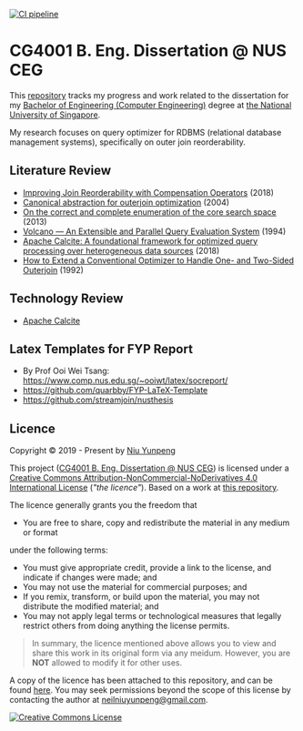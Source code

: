 [![CI pipeline](https://github.com/yunpengn/CG4001/workflows/CI%20pipeline/badge.svg)](https://github.com/yunpengn/CG4001/actions)

# CG4001 B. Eng. Dissertation @ NUS CEG

This [repository](https://github.com/yunpengn/CG4001) tracks my progress and work related to the dissertation for my [Bachelor of Engineering (Computer Engineering)](https://ceg.nus.edu.sg/) degree at [the National University of Singapore](http://www.nus.edu.sg).

My research focuses on query optimizer for RDBMS (relational database management systems), specifically on outer join reorderability.

## Literature Review

- [Improving Join Reorderability with Compensation Operators](papers/2018-eca.md) (2018)
- [Canonical abstraction for outerjoin optimization](papers/2004-cba.md) (2004)
- [On the correct and complete enumeration of the core search space](papers/2013-tba.md) (2013)
- [Volcano — An Extensible and Parallel Query Evaluation System](papers/1994-volcano.md) (1994)
- [Apache Calcite: A foundational framework for optimized query processing over heterogeneous data sources](papers/2018-calcite.md) (2018)
- [How to Extend a Conventional Optimizer to Handle One- and Two-Sided Outerjoin](papers/1992-glr.md) (1992)

## Technology Review

- [Apache Calcite](tech/calcite.md)

## Latex Templates for FYP Report

- By Prof Ooi Wei Tsang: https://www.comp.nus.edu.sg/~ooiwt/latex/socreport/
- https://github.com/quarbby/FYP-LaTeX-Template
- https://github.com/streamjoin/nusthesis

## Licence 

Copyright &copy; 2019 - Present by [Niu Yunpeng](https://www.github.com/yunpengn/)

This project ([CG4001 B. Eng. Dissertation @ NUS CEG](https://yunpengn.github.io/CG4001/)) is licensed under a [Creative Commons Attribution-NonCommercial-NoDerivatives 4.0 International License](http://creativecommons.org/licenses/by-nc-nd/4.0/) (_"the licence"_). Based on a work at [this repository](https://github.com/yunpengn/CG4001/).

The licence generally grants you the freedom that
- You are free to share, copy and redistribute the material in any medium or format

under the following terms:
- You must give appropriate credit, provide a link to the license, and indicate if changes were made; and
- You may not use the material for commercial purposes; and
- If you remix, transform, or build upon the material, you may not distribute the modified material; and
- You may not apply legal terms or technological measures that legally restrict others from doing anything the license permits.

> In summary, the licence mentioned above allows you to view and share this work in its original form via any meidum. However, you are **NOT** allowed to modify it for other uses.

A copy of the licence has been attached to this repository, and can be found [here](LICENSE.md). You may seek permissions beyond the scope of this license by contacting the author at [neilniuyunpeng@gmail.com](mailto:neilniuyunpeng@gmail.com).<br>

<a rel="license" href="http://creativecommons.org/licenses/by-nc-nd/4.0/">
	<img src="https://i.creativecommons.org/l/by-nc-nd/4.0/88x31.png" alt="Creative Commons License" style="border-width:0">
</a>
